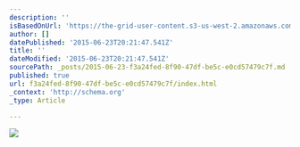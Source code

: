 ```yaml
---
description: ''
isBasedOnUrl: 'https://the-grid-user-content.s3-us-west-2.amazonaws.com/4a250164-48d7-43e4-98a4-693de66a59d0.jpg'
author: []
datePublished: '2015-06-23T20:21:47.541Z'
title: ''
dateModified: '2015-06-23T20:21:47.541Z'
sourcePath: _posts/2015-06-23-f3a24fed-8f90-47df-be5c-e0cd57479c7f.md
published: true
url: f3a24fed-8f90-47df-be5c-e0cd57479c7f/index.html
_context: 'http://schema.org'
_type: Article

---
```

![](https://the-grid-user-content.s3-us-west-2.amazonaws.com/4a250164-48d7-43e4-98a4-693de66a59d0.jpg)